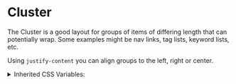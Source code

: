 <!-- This is the general documentation layout. Add or remove any sections as needed, but try to stay consistent across components. -->
# Cluster

The Cluster is a good layout for groups of items of differing length that can potentially wrap. Some examples might be nav links, tag lists, keyword lists, etc.

Using `justify-content` you can align groups to the left, right or center.

<details>
  <summary>Inherited CSS Variables:</summary>
  - `--space`: Sets the gap value between cluster items. Be sure to use the "Modal Scale" variables, `--s0`, though the default should be good for most cases.
</details>
